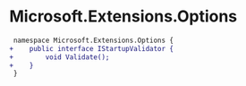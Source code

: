# Microsoft.Extensions.Options

``` diff
 namespace Microsoft.Extensions.Options {
+    public interface IStartupValidator {
+        void Validate();
+    }
 }
```

